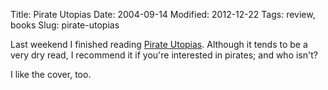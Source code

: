 Title: Pirate Utopias
Date: 2004-09-14
Modified: 2012-12-22
Tags: review, books
Slug: pirate-utopias

Last weekend I finished reading <a href="http://www.amazon.com/Pirate-Utopias-Peter-Lamorn-Wilson/dp/1570271585">Pirate Utopias</a>. Although it tends to be a very dry read, I recommend it if you're interested in pirates; and who isn't?

I like the cover, too.

